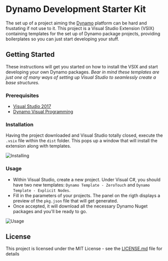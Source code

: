 # Dynamo Development Starter Kit

The set up of a project aiming the [Dynamo](http://dynamobim.org/) platform can be hard and frustating if not use to it. This project is a Visual Studio Extension (VSIX) containing templates for the set up of Dynamo package projects, providing boilerplates so you can just start developing your stuff.

## Getting Started

These instructions will get you started on how to install the VSIX and start developing your own Dynamo packages. 
*Bear in mind these templates are just one of many ways of setting up Visual Studio to seamlessly create a base structures.*

### Prerequisites

- [Visual Studio 2017](https://visualstudio.microsoft.com/downloads/)
- [Dynamo Visual Programming](http://dynamobim.org/download/)

### Installation

Having the project downloaded and Visual Studio totally closed, execute the `.vsix` file within the `dist` folder. This pops up a window that will install the extension along with templates.

![Installing](assets/images/installation.gif)

### Usage

- Within Visual Studio, create a new project. Under Visual C#, you should have two new templates: `Dynamo Template - ZeroTouch` and `Dynamo Template - Explicit Nodes`.
- Fill in the parameters of your projects. The panel on the rigth displays a preview of the `pkg.json` file that will get generated.
- Once accepted, it will download all the necessary Dynamo Nuget packages and you'll be ready to go.

![Usage](assets/images/usage.gif)

## License

This project is licensed under the MIT License - see the [LICENSE.md](LICENSE.md) file for details
